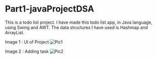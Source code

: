 # Part1-javaProjectDSA
This is a todo list project.
I have made this todo list app, in Java language, using Swing and AWT. The data structures I have used is Hashmap and ArrayList.

Image 1 : UI of Project
![Pic1](https://user-images.githubusercontent.com/57684187/167166528-74144aa4-4a8b-430c-bc6c-2ae1168344b0.png)

Image 2 : Adding task
![Pic2](https://user-images.githubusercontent.com/57684187/167167036-f8769676-4cbc-42f7-ad5c-16d525950b1a.png)
